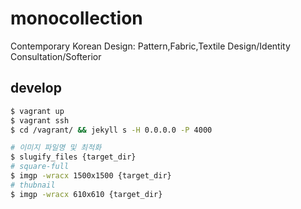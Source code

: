 # monocollection

Contemporary Korean Design:
Pattern,Fabric,Textile Design/Identity Consultation/Softerior

## develop

```zsh
$ vagrant up
$ vagrant ssh
$ cd /vagrant/ && jekyll s -H 0.0.0.0 -P 4000
```

```zsh
# 이미지 파일명 및 최적화
$ slugify_files {target_dir}
# square-full
$ imgp -wracx 1500x1500 {target_dir}
# thubnail
$ imgp -wracx 610x610 {target_dir}
```
